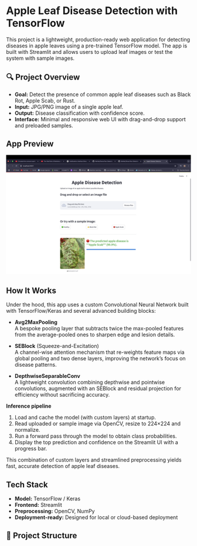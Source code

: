 # Apple Leaf Disease Detection with TensorFlow

This project is a lightweight, production-ready web application for detecting diseases in apple leaves using a pre-trained TensorFlow model. The app is built with Streamlit and allows users to upload leaf images or test the system with sample images.

## 🔍 Project Overview

- **Goal:** Detect the presence of common apple leaf diseases such as Black Rot, Apple Scab, or Rust.
- **Input:** JPG/PNG image of a single apple leaf.
- **Output:** Disease classification with confidence score.
- **Interface:** Minimal and responsive web UI with drag-and-drop support and preloaded samples.

## App Preview

![App Screenshot](./Images/SITE.png)

## How It Works

Under the hood, this app uses a custom Convolutional Neural Network built with TensorFlow/Keras and several advanced building blocks:

- **Avg2MaxPooling**  
  A bespoke pooling layer that subtracts twice the max-pooled features from the average-pooled ones to sharpen edge and lesion details.

- **SEBlock** (Squeeze-and-Excitation)  
  A channel-wise attention mechanism that re-weights feature maps via global pooling and two dense layers, improving the network’s focus on disease patterns.

- **DepthwiseSeparableConv**  
  A lightweight convolution combining depthwise and pointwise convolutions, augmented with an SEBlock and residual projection for efficiency without sacrificing accuracy.

**Inference pipeline**  
1. Load and cache the model (with custom layers) at startup.  
2. Read uploaded or sample image via OpenCV, resize to 224×224 and normalize.  
3. Run a forward pass through the model to obtain class probabilities.  
4. Display the top prediction and confidence on the Streamlit UI with a progress bar.

This combination of custom layers and streamlined preprocessing yields fast, accurate detection of apple leaf diseases.  


## Tech Stack

- **Model:** TensorFlow / Keras
- **Frontend:** Streamlit
- **Preprocessing:** OpenCV, NumPy
- **Deployment-ready:** Designed for local or cloud-based deployment

## 📁 Project Structure

